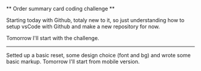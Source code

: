 ** Order summary card coding challenge **

Starting today with Github, totaly new to it, so just understanding how to setup vsCode with Github and make a new repository for now.

Tomorrow I'll start with the challenge.


 - - - - - - - - - - - - - - - - - - - - - - - - - - 

 Setted up a basic reset, some design choice (font and bg) and wrote some basic markup.
 Tomorrow I'll start from mobile version.